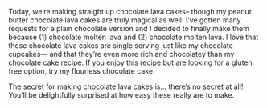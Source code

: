 Today, we’re making straight up chocolate lava cakes– though my peanut butter chocolate lava cakes are truly magical as well. I’ve gotten many requests for a plain chocolate version and I decided to finally make them because (1) chocolate molten lava and (2) chocolate molten lava. I love that these chocolate lava cakes are single serving just like my chocolate cupcakes— and that they’re even more rich and chocolatey than my chocolate cake recipe. If you enjoy this recipe but are looking for a gluten free option, try my flourless chocolate cake.

The secret for making chocolate lava cakes is… there’s no secret at all! You’ll be delightfully surprised at how easy these really are to make.